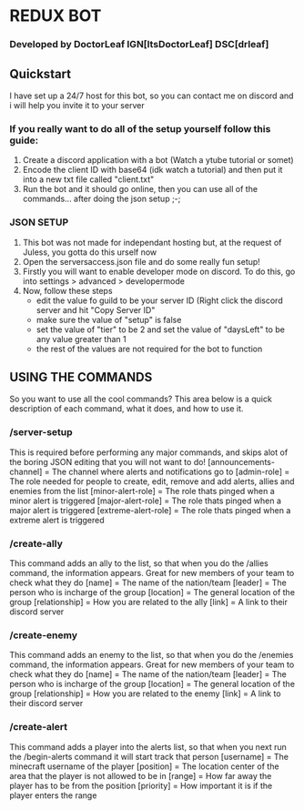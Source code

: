 # REDUX BOT
### Developed by DoctorLeaf IGN[ItsDoctorLeaf] DSC[drleaf]

## Quickstart
I have set up a 24/7 host for this bot, so you can contact me on discord and i will help you invite it to your server

### If you really want to do all of the setup yourself follow this guide:
1. Create a discord application with a bot (Watch a ytube tutorial or somet)
2. Encode the client ID with base64 (idk watch a tutorial) and then put it into a new txt file called "client.txt"
3. Run the bot and it should go online, then you can use all of the commands... after doing the json setup ;-;

### JSON SETUP
1. This bot was not made for independant hosting but, at the request of Juless, you gotta do this urself now
2. Open the serversaccess.json file and do some really fun setup!
3. Firstly you will want to enable developer mode on discord. To do this, go into settings > advanced > developermode
4. Now, follow these steps
   - edit the value fo guild to be your server ID (Right click the discord server and hit "Copy Server ID"
   - make sure the value of "setup" is false
   - set the value of "tier" to be 2 and set the value of "daysLeft" to be any value greater than 1
   - the rest of the values are not required for the bot to function

## USING THE COMMANDS
So you want to use all the cool commands? This area below is a quick description of each command, what it does, and how to use it.

### /server-setup
This is required before performing any major commands, and skips alot of the boring JSON editing that you will not want to do!
[announcements-channel] = The channel where alerts and notifications go to
[admin-role] = The role needed for people to create, edit, remove and add alerts, allies and enemies from the list
[minor-alert-role] = The role thats pinged when a minor alert is triggered
[major-alert-role] = The role thats pinged when a major alert is triggered
[extreme-alert-role] = The role thats pinged when a extreme alert is triggered

### /create-ally
This command adds an ally to the list, so that when you do the /allies command, the information appears. Great for new members of your team to check what they do
[name] = The name of the nation/team
[leader] = The person who is incharge of the group
[location] = The general location of the group
[relationship] = How you are related to the ally
[link] = A link to their discord server

### /create-enemy
This command adds an enemy to the list, so that when you do the /enemies command, the information appears. Great for new members of your team to check what they do
[name] = The name of the nation/team
[leader] = The person who is incharge of the group
[location] = The general location of the group
[relationship] = How you are related to the enemy
[link] = A link to their discord server

### /create-alert
This command adds a player into the alerts list, so that when you next run the /begin-alerts command it will start track that person
[username] = The minecraft username of the player
[position] = The location center of the area that the player is not allowed to be in
[range] = How far away the player has to be from the position
[priority] = How important it is if the player enters the range
